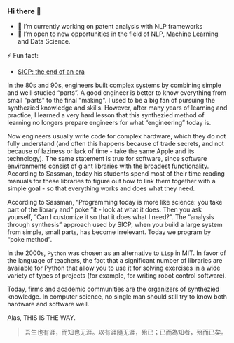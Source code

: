### Hi there 👋

- 🔭 I’m currently working on patent analysis with NLP frameworks
- 👯 I’m open to new opportunities in the field of NLP, Machine Learning and Data Science.

⚡ Fun fact:
  * [SICP: the end of an era](https://youtu.be/OgRFOjVzvm0)

In the 80s and 90s, engineers built complex systems by combining simple and well-studied “parts”. A good engineer is better to know everything from small "parts" to the final "making". I used to be a big fan of pursuing the synthezied knowledge and skills. However, after many years of learning and practice, I learned a very hard lesson that this synthezied method of learning no longers prepare engineers for what “engineering” today is. 

Now engineers usually write code for complex hardware, which they do not fully understand (and often this happens because of trade secrets, and not because of laziness or lack of time - take the same Apple and its technology). The same statement is true for software, since software environments consist of giant libraries with the broadest functionality. According to Sassman, today his students spend most of their time reading manuals for these libraries to figure out how to link them together with a simple goal - so that everything works and does what they need.

According to Sassman, “Programming today is more like science: you take part of the library and“ poke ”it - look at what it does. Then you ask yourself, “Can I customize it so that it does what I need?”. The “analysis through synthesis” approach used by SICP, when you build a large system from simple, small parts, has become irrelevant. Today we program by “poke method”.

In the 2000s, `Python` was chosen as an alternative to `Lisp` in MIT. In favor of the language of teachers, the fact that a significant number of libraries are available for Python that allow you to use it for solving exercises in a wide variety of types of projects (for example, for writing robot control software).

Today, firms and academic communities are the organizers of synthezied knowledge. In computer science, no single man should still try to know both hardware and software well. 

Alas, THIS IS THE WAY. 

> 吾生也有涯，而知也无涯。以有涯隨无涯，殆已；已而為知者，殆而已矣。


<!--
**oceanumeric/oceanumeric** is a ✨ _special_ ✨ repository because its `README.md` (this file) appears on your GitHub profile.

Here are some ideas to get you started:

- 🔭 I’m currently working on ...
- 🌱 I’m currently learning ...
- 👯 I’m looking to collaborate on ...
- 🤔 I’m looking for help with ...
- 💬 Ask me about ...
- 📫 How to reach me: ...
- 😄 Pronouns: ...
- ⚡ Fun fact: ...
-->
